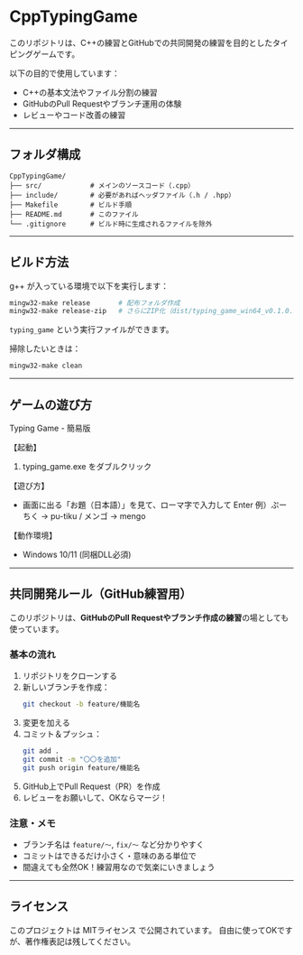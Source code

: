 # CppTypingGame

このリポジトリは、C++の練習とGitHubでの共同開発の練習を目的としたタイピングゲームです。

以下の目的で使用しています：

- C++の基本文法やファイル分割の練習
- GitHubのPull Requestやブランチ運用の体験
- レビューやコード改善の練習

---

## フォルダ構成

```
CppTypingGame/
├── src/            # メインのソースコード（.cpp）
├── include/        # 必要があればヘッダファイル（.h / .hpp）
├── Makefile        # ビルド手順
├── README.md       # このファイル
└── .gitignore      # ビルド時に生成されるファイルを除外
```

---

## ビルド方法

g++ が入っている環境で以下を実行します：

```bash
mingw32-make release       # 配布フォルダ作成
mingw32-make release-zip   # さらにZIP化（dist/typing_game_win64_v0.1.0.zip）
```

`typing_game` という実行ファイルができます。

掃除したいときは：

```bash
mingw32-make clean
```

---

## ゲームの遊び方

Typing Game - 簡易版

【起動】
1) typing_game.exe をダブルクリック

【遊び方】
- 画面に出る「お題（日本語）」を見て、ローマ字で入力して Enter
  例）ぷーちく → pu-tiku / メンゴ → mengo

【動作環境】
- Windows 10/11 (同梱DLL必須)

---

## 共同開発ルール（GitHub練習用）

このリポジトリは、**GitHubのPull Requestやブランチ作成の練習**の場としても使っています。

### 基本の流れ

1. リポジトリをクローンする
2. 新しいブランチを作成：
   ```bash
   git checkout -b feature/機能名
   ```
3. 変更を加える
4. コミット＆プッシュ：
   ```bash
   git add .
   git commit -m "〇〇を追加"
   git push origin feature/機能名
   ```
5. GitHub上でPull Request（PR）を作成
6. レビューをお願いして、OKならマージ！

### 注意・メモ

- ブランチ名は `feature/～`, `fix/～` など分かりやすく
- コミットはできるだけ小さく・意味のある単位で
- 間違えても全然OK！練習用なので気楽にいきましょう

---

## ライセンス

このプロジェクトは MITライセンス で公開されています。
自由に使ってOKですが、著作権表記は残してください。
